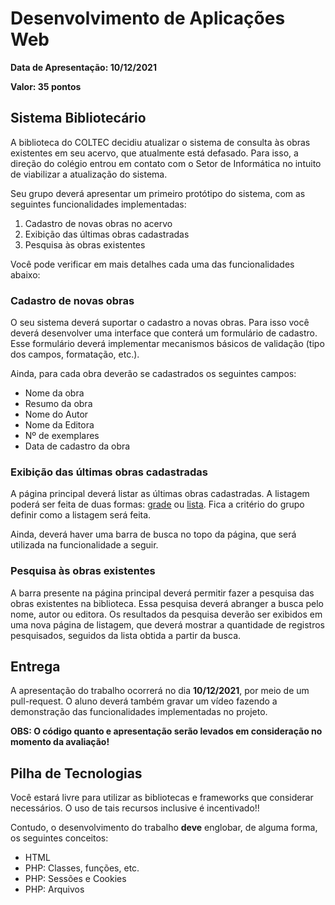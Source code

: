 # Desenvolvimento de Aplicações Web

**Data de Apresentação: 10/12/2021**

**Valor: 35 pontos**

## Sistema Bibliotecário

A biblioteca do COLTEC decidiu atualizar o sistema de consulta às obras existentes em seu acervo, que atualmente está defasado. 
Para isso, a direção do colégio entrou em contato com o Setor de Informática no intuito de viabilizar a atualização do sistema.

Seu grupo deverá apresentar um primeiro protótipo do sistema, com as seguintes funcionalidades implementadas:

1. Cadastro de novas obras no acervo
1. Exibição das últimas obras cadastradas
1. Pesquisa às obras existentes

Você pode verificar em mais detalhes cada uma das funcionalidades abaixo:

### Cadastro de novas obras

O seu sistema deverá suportar o cadastro a novas obras. 
Para isso você deverá desenvolver uma interface que conterá um formulário de cadastro. 
Esse formulário deverá implementar mecanismos básicos de validação (tipo dos campos, formatação, etc.).

Ainda, para cada obra deverão se cadastrados os seguintes campos:

* Nome da obra
* Resumo da obra
* Nome do Autor
* Nome da Editora
* Nº de exemplares
* Data de cadastro da obra

### Exibição das últimas obras cadastradas

A página principal deverá listar as últimas obras cadastradas. 
A listagem poderá ser feita de duas formas: [grade](https://www.saraiva.com.br/universitarios/informatica) ou [lista](https://www.amazon.com.br/s?k=domain+driven+design&__mk_pt_BR=%C3%85M%C3%85%C5%BD%C3%95%C3%91&ref=nb_sb_noss_2). 
Fica a critério do grupo definir como a listagem será feita.

Ainda, deverá haver uma barra de busca no topo da página, que será utilizada na funcionalidade a seguir.

### Pesquisa às obras existentes

A barra presente na página principal deverá permitir fazer a pesquisa das obras existentes na biblioteca. 
Essa pesquisa deverá abranger a busca pelo nome, autor ou editora. 
Os resultados da pesquisa deverão ser exibidos em uma nova página de listagem, que deverá mostrar a quantidade de registros pesquisados, seguidos da lista obtida a partir da busca.

## Entrega

A apresentação do trabalho ocorrerá no dia **10/12/2021**, por meio de um pull-request.
O aluno deverá também gravar um vídeo fazendo a demonstração das funcionalidades implementadas no projeto.

**OBS: O código quanto e apresentação serão levados em consideração no momento da avaliação!**

## Pilha de Tecnologias

Você estará livre para utilizar as bibliotecas e frameworks que considerar necessários. O uso de tais recursos inclusive é incentivado!!

Contudo, o desenvolvimento do trabalho **deve** englobar, de alguma forma, os seguintes conceitos:

* HTML
* PHP: Classes, funções, etc.
* PHP: Sessões e Cookies
* PHP: Arquivos